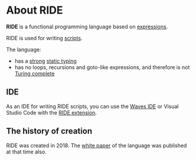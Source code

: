 # About RIDE

**RIDE** is a functional programming language based on [expressions](/ride/expression.md).

RIDE is used for writing [scripts](/ride/script.md).

The language:

* has a [strong](https://en.wikipedia.org/wiki/Strong_and_weak_typing) [static typing](https://en.wikipedia.org/wiki/Type_system#Static_type_checking)
* has no loops, recursions and goto-like expressions, and therefore is not [Turing complete](https://en.wikipedia.org/wiki/Turing_completeness)

## IDE

As an IDE for writing RIDE scripts, you can use the [Waves IDE](/developer-tools/waves-ide.md) or Visual Studio Code with the [RIDE extension](https://marketplace.visualstudio.com/items?itemName=wavesplatform.waves-ride).

## The history of creation

RIDE was created in 2018. The [white paper](https://wavesplatform.com/files/docs/white_paper_waves_smart_contracts.pdf) of the language was published at that time also.
